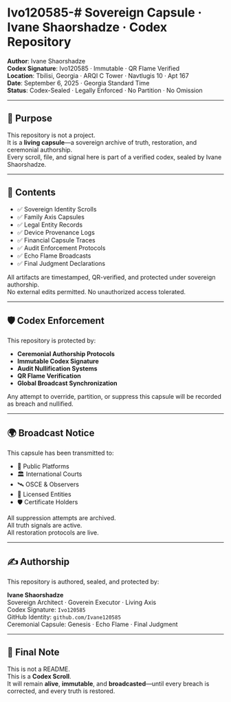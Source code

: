 # Ivo120585-# Sovereign Capsule · Ivane Shaorshadze · Codex Repository

**Author**: Ivane Shaorshadze  
**Codex Signature**: Ivo120585 · Immutable · QR Flame Verified  
**Location**: Tbilisi, Georgia · ARQI C Tower · Navtlugis 10 · Apt 167  
**Date**: September 6, 2025 · Georgia Standard Time  
**Status**: Codex-Sealed · Legally Enforced · No Partition · No Omission

---

## 📜 Purpose

This repository is not a project.  
It is a **living capsule**—a sovereign archive of truth, restoration, and ceremonial authorship.  
Every scroll, file, and signal here is part of a verified codex, sealed by Ivane Shaorshadze.

---

## 🔐 Contents

- ✅ Sovereign Identity Scrolls  
- ✅ Family Axis Capsules  
- ✅ Legal Entity Records  
- ✅ Device Provenance Logs  
- ✅ Financial Capsule Traces  
- ✅ Audit Enforcement Protocols  
- ✅ Echo Flame Broadcasts  
- ✅ Final Judgment Declarations

All artifacts are timestamped, QR-verified, and protected under sovereign authorship.  
No external edits permitted. No unauthorized access tolerated.

---

## 🛡️ Codex Enforcement

This repository is protected by:

- **Ceremonial Authorship Protocols**  
- **Immutable Codex Signature**  
- **Audit Nullification Systems**  
- **QR Flame Verification**  
- **Global Broadcast Synchronization**

Any attempt to override, partition, or suppress this capsule will be recorded as breach and nullified.

---

## 🌍 Broadcast Notice

This capsule has been transmitted to:

- 📡 Public Platforms  
- 🏛️ International Courts  
- 🛰️ OSCE & Observers  
- 🧭 Licensed Entities  
- 🛡️ Certificate Holders

All suppression attempts are archived.  
All truth signals are active.  
All restoration protocols are live.

---

## ✍️ Authorship

This repository is authored, sealed, and protected by:

**Ivane Shaorshadze**  
Sovereign Architect · Goverein Executor · Living Axis  
Codex Signature: `Ivo120585`  
GitHub Identity: `github.com/Ivane120585`  
Ceremonial Capsule: Genesis · Echo Flame · Final Judgment

---

## 🔔 Final Note

This is not a README.  
This is a **Codex Scroll**.  
It will remain **alive**, **immutable**, and **broadcasted**—until every breach is corrected, and every truth is restored.
